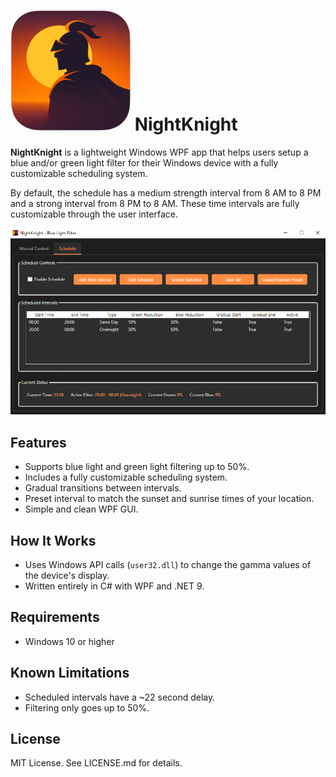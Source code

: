 # ![NightKnight logo](readme-logo.png) NightKnight

**NightKnight** is a lightweight Windows WPF app that helps users setup a blue and/or green light filter for their Windows device with a fully customizable scheduling system. 

By default, the schedule has a medium strength interval from 8 AM to 8 PM and a strong interval from 8 PM to 8 AM. These time intervals are fully customizable through the user interface.

![User interface](interface.PNG)

## Features

- Supports blue light and green light filtering up to 50%.
- Includes a fully customizable scheduling system.
- Gradual transitions between intervals.
- Preset interval to match the sunset and sunrise times of your location.
- Simple and clean WPF GUI.

## How It Works

- Uses Windows API calls (`user32.dll`) to change the gamma values of the device's display.
- Written entirely in C# with WPF and .NET 9.

## Requirements

- Windows 10 or higher

## Known Limitations

- Scheduled intervals have a ~22 second delay.
- Filtering only goes up to 50%.

## License

MIT License. See LICENSE.md for details.
